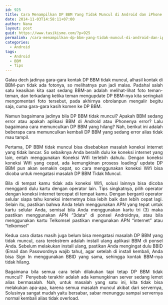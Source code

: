 ```yaml
---
id: 925
title: Cara Menampilkan DP BBM Yang Tidak Muncul di Android dan iPhone
date: 2014-11-03T14:58:11+07:00
author: Nana
layout: post
guid: https://www.tasikisme.com/?p=925
permalink: /cara-menampilkan-dp-bbm-yang-tidak-muncul-di-android-dan-iphone/
categories:
  - Android
tags:
  - Android
  - BBM
  - Tips
---
```

<p style="text-align: justify;">
  Galau dech jadinya gara-gara kontak DP BBM tidak muncul, alhasil kontak di BBM-pun tidak ada fotonya, so melihatnya pun jadi malas. Padahal salah satu keasikan kita saat sedang BBM-an adalah melihat-lihat foto teman-teman, dan terkadang ketika teman mengupdate DP BBM-nya kita seringkali mengomentari foto tersebut, pada akhirnya obrolanpun mengalir begitu saja, cuma gara-gara kasih komen ke DP BBM.
</p>

<p style="text-align: justify;">
  Namun bagaimana jadinya bila DP BBM tidak muncul? Apakah BBM sedang error atau apakah aplikasi BBM di Android atau iPhonenya error? Lalu bagaimana cara memunculkan DP BBM yang hilang? Nah, berikut ini adalah beberapa cara memunculkan kembali DP BBM yang sedang error alias tidak mau tampil.
</p>

<p style="text-align: justify;">
  Pertama, DP BBM tidak muncul bisa disebabkan masalah koneksi internet yang tidak lancar. So sebaiknya Anda beralih dulu ke koneksi internet yang lain, entah menggunakan Koneksi Wifi terlebih dahulu. Dengan koneksi koneksi Wifi yang cepat, ada kemungkinan prosess loading/ update DP BBM pun akan semakin cepat, so cara menggunakan koneksi Wifi bisa dicoba untuk mengatasi masalah DP BBM Tidak Muncul.
</p>

<p style="text-align: justify;">
  Bila di tempat kamu tidak ada koneksi Wifi, solusi lainnya bisa dicoba mengganti dulu kartu dengan operator lain. Tips singkatnya, pilih operator dengan koneksi internet tercepat di tempat kamu. Dengan berganti operator selular siapa tahu koneksi internetnya bisa lebih baik dan lebih cepat lagi. Selain itu, pastikan bahwa Anda telah menggunakan APN yang tepat untuk kartu selular Anda, semisal bila Anda menggunakan kartu tri (3) maka pastikan menggunakan APN “3data” di ponsel Androidnya, atau bila menggunakan kartu Telkomsel pastikan mengunakan APN “internet” atau “telkomsel”
</p>

<p style="text-align: justify;">
  Kedua cara diatas masih juga belum bisa mengatasi masalah DP BBM yang tidak muncul, cara terekstrem adalah install ulang aplikasi BBM di ponsel Anda. Sebelum melakukan install ulang, pastikan Anda mengingat dulu BBID (Email dan Passwordnya wajib tahu), agar setelah di install kembali, Anda bisa Sign In menggunakan BBID yang sama, sehingga kontak BBM-nya tidak hilang.
</p>

<p style="text-align: justify;">
  Bagaimana bila semua cara telah dilakukan tapi tetap DP BBM tidak muncul?  Penyebab terakhir adalah ada kemungkinan server sedang lemot alias bermasalah. Nah, untuk masalah yang satu ini, kita tidak bisa melakukan apa-apa, karena semua masalah muncul akibat dari servernya, Solusinya sangat mudah yaitu bersabar, sabar menunggu sampai servernya normal kembali alias tidak overload.
</p>
